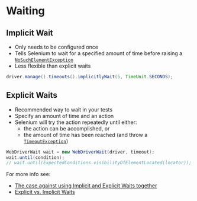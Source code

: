 # Waiting

## Implicit Wait

+ Only needs to be configured once
+ Tells Selenium to wait for a specified amount of time before raising a [`NoSuchElementException`](https://seleniumhq.github.io/selenium/docs/api/java/org/openqa/selenium/NoSuchElementException.html)
+ Less flexible than explicit waits

```java
driver.manage().timeouts().implicitlyWait(5, TimeUnit.SECONDS);
```

## Explicit Waits

+ Recommended way to wait in your tests
+ Specify an amount of time and an action
+ Selenium will try the action repeatedly until either:
  + the action can be accomplished, or
  + the amount of time has been reached (and throw a [`TimeoutException`](https://seleniumhq.github.io/selenium/docs/api/java/org/openqa/selenium/TimeoutException.html))

```java
WebDriverWait wait = new WebDriverWait(driver, timeout);
wait.until(condition);
// wait.until(ExpectedConditions.visibilityOfElementLocated(locator));
```

For more info see:

+ [The case against using Implicit and Explicit Waits together](http://stackoverflow.com/questions/15164742/combining-implicit-wait-and-explicit-wait-together-results-in-unexpected-wait-ti#answer-15174978)
+ [Explicit vs. Implicit Waits](http://elementalselenium.com/tips/47-waiting)

